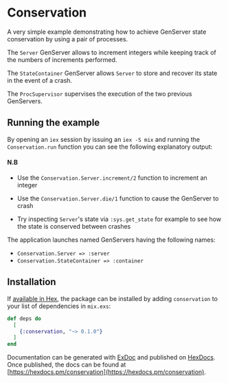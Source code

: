 # Conservation

A very simple example demonstrating how to achieve GenServer state conservation by using a pair of processes.


The `Server` GenServer allows to increment integers while keeping track of the numbers of increments performed. 

The `StateContainer` GenServer allows `Server` to store and recover its state in the event of a crash.

The `ProcSupervisor` supervises the execution of the two previous GenServers.

## Running the example

By opening an `iex` session by issuing an `iex -S mix` and running the `Conservation.run` function you can see the following explanatory output:




#### N.B
- Use the `Conservation.Server.increment/2` function to increment an integer

- Use the `Conservation.Server.die/1` function to cause the GenServer to crash

- Try inspecting `Server`'s state via `:sys.get_state` for example to see how the state is conserved between crashes

The application launches named GenServers having the following names:
 - `Conservation.Server => :server`
 - `Conservation.StateContainer => :container`


## Installation

If [available in Hex](https://hex.pm/docs/publish), the package can be installed
by adding `conservation` to your list of dependencies in `mix.exs`:

```elixir
def deps do
  [
    {:conservation, "~> 0.1.0"}
  ]
end
```

Documentation can be generated with [ExDoc](https://github.com/elixir-lang/ex_doc)
and published on [HexDocs](https://hexdocs.pm). Once published, the docs can
be found at [https://hexdocs.pm/conservation](https://hexdocs.pm/conservation).


